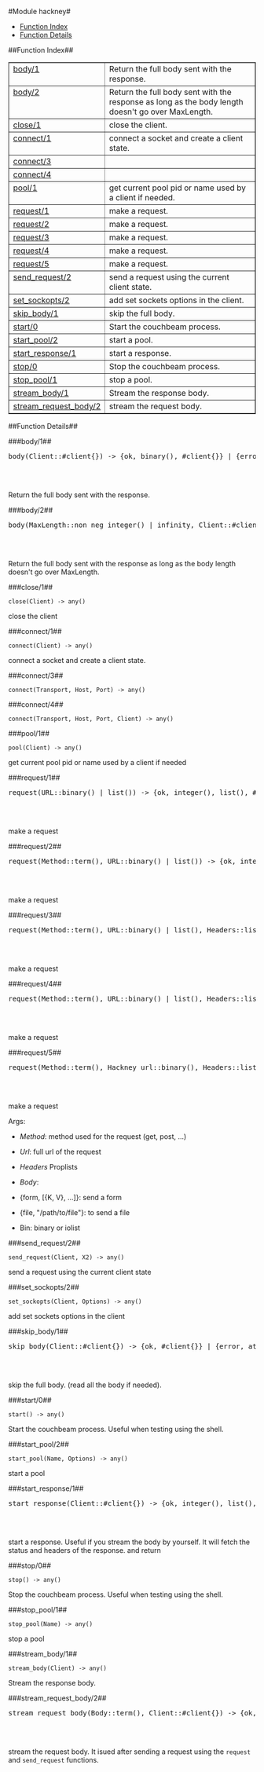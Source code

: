 

#Module hackney#
* [Function Index](#index)
* [Function Details](#functions)


<a name="index"></a>

##Function Index##


<table width="100%" border="1" cellspacing="0" cellpadding="2" summary="function index"><tr><td valign="top"><a href="#body-1">body/1</a></td><td>Return the full body sent with the response.</td></tr><tr><td valign="top"><a href="#body-2">body/2</a></td><td>Return the full body sent with the response as long as the body
length doesn't go over MaxLength.</td></tr><tr><td valign="top"><a href="#close-1">close/1</a></td><td>close the client.</td></tr><tr><td valign="top"><a href="#connect-1">connect/1</a></td><td>connect a socket and create a client state.</td></tr><tr><td valign="top"><a href="#connect-3">connect/3</a></td><td></td></tr><tr><td valign="top"><a href="#connect-4">connect/4</a></td><td></td></tr><tr><td valign="top"><a href="#pool-1">pool/1</a></td><td>get current pool pid or name used by a client if needed.</td></tr><tr><td valign="top"><a href="#request-1">request/1</a></td><td>make a request.</td></tr><tr><td valign="top"><a href="#request-2">request/2</a></td><td>make a request.</td></tr><tr><td valign="top"><a href="#request-3">request/3</a></td><td>make a request.</td></tr><tr><td valign="top"><a href="#request-4">request/4</a></td><td>make a request.</td></tr><tr><td valign="top"><a href="#request-5">request/5</a></td><td>make a request.</td></tr><tr><td valign="top"><a href="#send_request-2">send_request/2</a></td><td>send a request using the current client state.</td></tr><tr><td valign="top"><a href="#set_sockopts-2">set_sockopts/2</a></td><td>add set sockets options in the client.</td></tr><tr><td valign="top"><a href="#skip_body-1">skip_body/1</a></td><td>skip the full body.</td></tr><tr><td valign="top"><a href="#start-0">start/0</a></td><td>Start the couchbeam process.</td></tr><tr><td valign="top"><a href="#start_pool-2">start_pool/2</a></td><td>start a pool.</td></tr><tr><td valign="top"><a href="#start_response-1">start_response/1</a></td><td>start a response.</td></tr><tr><td valign="top"><a href="#stop-0">stop/0</a></td><td>Stop the couchbeam process.</td></tr><tr><td valign="top"><a href="#stop_pool-1">stop_pool/1</a></td><td>stop a pool.</td></tr><tr><td valign="top"><a href="#stream_body-1">stream_body/1</a></td><td>Stream the response body.</td></tr><tr><td valign="top"><a href="#stream_request_body-2">stream_request_body/2</a></td><td>stream the request body.</td></tr></table>


<a name="functions"></a>

##Function Details##

<a name="body-1"></a>

###body/1##


<pre>body(Client::#client{}) -&gt; {ok, binary(), #client{}} | {error, atom()}</pre>
<br></br>


Return the full body sent with the response.<a name="body-2"></a>

###body/2##


<pre>body(MaxLength::non_neg_integer() | infinity, Client::#client{}) -&gt; {ok, binary(), #client{}} | {error, atom()}</pre>
<br></br>


Return the full body sent with the response as long as the body
length doesn't go over MaxLength.<a name="close-1"></a>

###close/1##


`close(Client) -> any()`

close the client<a name="connect-1"></a>

###connect/1##


`connect(Client) -> any()`

connect a socket and create a client state.<a name="connect-3"></a>

###connect/3##


`connect(Transport, Host, Port) -> any()`

<a name="connect-4"></a>

###connect/4##


`connect(Transport, Host, Port, Client) -> any()`

<a name="pool-1"></a>

###pool/1##


`pool(Client) -> any()`

get current pool pid or name used by a client if needed<a name="request-1"></a>

###request/1##


<pre>request(URL::binary() | list()) -&gt; {ok, integer(), list(), #client{}} | {error, term()}</pre>
<br></br>


make a request<a name="request-2"></a>

###request/2##


<pre>request(Method::term(), URL::binary() | list()) -&gt; {ok, integer(), list(), #client{}} | {error, term()}</pre>
<br></br>


make a request<a name="request-3"></a>

###request/3##


<pre>request(Method::term(), URL::binary() | list(), Headers::list()) -&gt; {ok, integer(), list(), #client{}} | {error, term()}</pre>
<br></br>


make a request<a name="request-4"></a>

###request/4##


<pre>request(Method::term(), URL::binary() | list(), Headers::list(), Body::term()) -&gt; {ok, integer(), list(), #client{}} | {error, term()}</pre>
<br></br>


make a request<a name="request-5"></a>

###request/5##


<pre>request(Method::term(), Hackney_url::binary(), Headers::list(), Body::term(), Options0::list()) -&gt; {ok, integer(), list(), #client{}} | {error, term()}</pre>
<br></br>




make a request

Args:

* _Method_: method used for the request (get, post,
...)

* _Url_: full url of the request

* _Headers_ Proplists

* _Body_:

* {form, [{K, V}, ...]}: send a form

* {file, "/path/to/file"}: to send a file

* Bin: binary or iolist



<a name="send_request-2"></a>

###send_request/2##


`send_request(Client, X2) -> any()`

send a request using the current client state<a name="set_sockopts-2"></a>

###set_sockopts/2##


`set_sockopts(Client, Options) -> any()`

add set sockets options in the client<a name="skip_body-1"></a>

###skip_body/1##


<pre>skip_body(Client::#client{}) -&gt; {ok, #client{}} | {error, atom()}</pre>
<br></br>


skip the full body. (read all the body if needed).<a name="start-0"></a>

###start/0##


`start() -> any()`

Start the couchbeam process. Useful when testing using the shell.<a name="start_pool-2"></a>

###start_pool/2##


`start_pool(Name, Options) -> any()`

start a pool<a name="start_response-1"></a>

###start_response/1##


<pre>start_response(Client::#client{}) -&gt; {ok, integer(), list(), #client{}} | {error, term()}</pre>
<br></br>


start a response.
Useful if you stream the body by yourself. It will fetch the status
and headers of the response. and return<a name="stop-0"></a>

###stop/0##


`stop() -> any()`

Stop the couchbeam process. Useful when testing using the shell.<a name="stop_pool-1"></a>

###stop_pool/1##


`stop_pool(Name) -> any()`

stop a pool<a name="stream_body-1"></a>

###stream_body/1##


`stream_body(Client) -> any()`

Stream the response body.<a name="stream_request_body-2"></a>

###stream_request_body/2##


<pre>stream_request_body(Body::term(), Client::#client{}) -&gt; {ok, #client{}} | {error, term()}</pre>
<br></br>


stream the request body. It isued after sending a request using
the `request` and `send_request` functions.